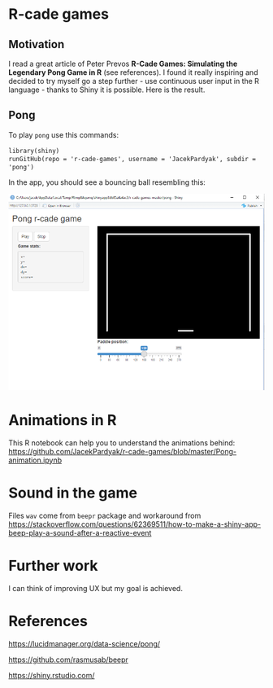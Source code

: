 # R-cade games

## Motivation

I read a great article of Peter Prevos **R-Cade Games: Simulating the Legendary Pong Game in R** (see references). I found it really inspiring and decided to try myself go a step further - use continuous user input in the R language - thanks to Shiny it is possible. Here is the result. 

## Pong

To play `pong` use this commands:

```
library(shiny)
runGitHub(repo = 'r-cade-games', username = 'JacekPardyak', subdir = 'pong')
```

In the app, you should see a bouncing ball resembling this:

![](Capture.PNG)


# Animations in R

This R notebook can help you to understand the animations behind: https://github.com/JacekPardyak/r-cade-games/blob/master/Pong-animation.ipynb

# Sound in the game

Files `wav` come from `beepr` package and workaround from https://stackoverflow.com/questions/62369511/how-to-make-a-shiny-app-beep-play-a-sound-after-a-reactive-event

# Further work

I can think of improving UX but my goal is achieved.

# References

https://lucidmanager.org/data-science/pong/ 

https://github.com/rasmusab/beepr

https://shiny.rstudio.com/
